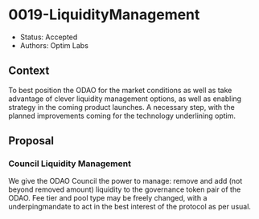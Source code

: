 # 0019-LiquidityManagement

- Status: Accepted
- Authors: Optim Labs

## Context

To best position the ODAO for the market conditions as well as take advantage of clever liquidity management options, as well as enabling strategy in the coming product launches.
A necessary step, with the planned improvements coming for the technology underlining optim. 

## Proposal

### Council Liquidity Management

We give the ODAO Council the power to manage: remove and add (not beyond removed amount) liquidity to the governance token pair of the ODAO. 
Fee tier and pool type may be freely changed, with a underpingmandate to act in the best interest of the protocol as per usual. 
